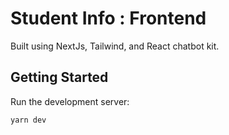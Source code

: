 # Student Info : Frontend

Built using NextJs, Tailwind, and React chatbot kit.

## Getting Started

Run the development server:

```bash
yarn dev
```
